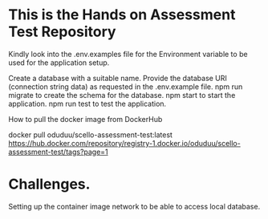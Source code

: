 # This is the Hands on Assessment Test Repository

Kindly look into the .env.examples file for the Environment variable to be used for the application setup.

Create a database with a suitable name.
Provide the database URI (connection string data) as requested in the .env.example file.
npm run migrate to create the schema for the database.
npm start to start the application.
npm run test to test the application. 

How to pull the docker image from DockerHub

docker pull oduduu/scello-assessment-test:latest
https://hub.docker.com/repository/registry-1.docker.io/oduduu/scello-assessment-test/tags?page=1

# Challenges.
Setting up the container image network to be able to access local database.